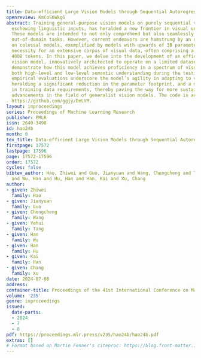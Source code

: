 ```yaml
---
title: Data-efficient Large Vision Models through Sequential Autoregression
openreview: KmCoS6WkgG
abstract: Training general-purpose vision models on purely sequential visual data,
  eschewing linguistic inputs, has heralded a new frontier in visual understanding.
  These models are intended to not only comprehend but also seamlessly transit to
  out-of-domain tasks. However, current endeavors are hamstrung by an over-reliance
  on colossal models, exemplified by models with upwards of 3B parameters, and the
  necessity for an extensive corpus of visual data, often comprising a staggering
  400B tokens. In this paper, we delve into the development of an efficient, autoregression-based
  vision model, innovatively architected to operate on a limited dataset. We meticulously
  demonstrate how this model achieves proficiency in a spectrum of visual tasks spanning
  both high-level and low-level semantic understanding during the testing phase. Our
  empirical evaluations underscore the model’s agility in adapting to various tasks,
  heralding a significant reduction in the parameter footprint, and a marked decrease
  in training data requirements, thereby paving the way for more sustainable and accessible
  advancements in the field of generalist vision models. The code is available at
  https://github.com/ggjy/DeLVM.
layout: inproceedings
series: Proceedings of Machine Learning Research
publisher: PMLR
issn: 2640-3498
id: hao24b
month: 0
tex_title: Data-efficient Large Vision Models through Sequential Autoregression
firstpage: 17572
lastpage: 17596
page: 17572-17596
order: 17572
cycles: false
bibtex_author: Hao, Zhiwei and Guo, Jianyuan and Wang, Chengcheng and Tang, Yehui
  and Wu, Han and Hu, Han and Han, Kai and Xu, Chang
author:
- given: Zhiwei
  family: Hao
- given: Jianyuan
  family: Guo
- given: Chengcheng
  family: Wang
- given: Yehui
  family: Tang
- given: Han
  family: Wu
- given: Han
  family: Hu
- given: Kai
  family: Han
- given: Chang
  family: Xu
date: 2024-07-08
address:
container-title: Proceedings of the 41st International Conference on Machine Learning
volume: '235'
genre: inproceedings
issued:
  date-parts:
  - 2024
  - 7
  - 8
pdf: https://proceedings.mlr.press/v235/hao24b/hao24b.pdf
extras: []
# Format based on Martin Fenner's citeproc: https://blog.front-matter.io/posts/citeproc-yaml-for-bibliographies/
---
```

